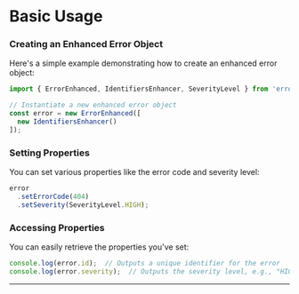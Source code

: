 # Basic Usage

### Creating an Enhanced Error Object

Here's a simple example demonstrating how to create an enhanced error object:

```typescript
import { ErrorEnhanced, IdentifiersEnhancer, SeverityLevel } from 'error-enhanced';

// Instantiate a new enhanced error object
const error = new ErrorEnhanced([
  new IdentifiersEnhancer()
]);
```

### Setting Properties

You can set various properties like the error code and severity level:

```typescript
error
  .setErrorCode(404)
  .setSeverity(SeverityLevel.HIGH);
```

### Accessing Properties

You can easily retrieve the properties you've set:

```typescript
console.log(error.id);  // Outputs a unique identifier for the error
console.log(error.severity);  // Outputs the severity level, e.g., "HIGH"
```

***
